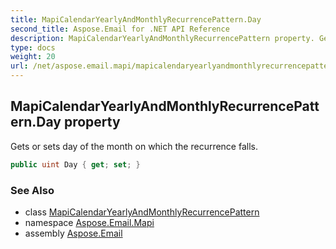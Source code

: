 ```yaml
---
title: MapiCalendarYearlyAndMonthlyRecurrencePattern.Day
second_title: Aspose.Email for .NET API Reference
description: MapiCalendarYearlyAndMonthlyRecurrencePattern property. Gets or sets day of the month on which the recurrence falls
type: docs
weight: 20
url: /net/aspose.email.mapi/mapicalendaryearlyandmonthlyrecurrencepattern/day/
---
```

## MapiCalendarYearlyAndMonthlyRecurrencePattern.Day property

Gets or sets day of the month on which the recurrence falls.

```csharp
public uint Day { get; set; }
```

### See Also

* class [MapiCalendarYearlyAndMonthlyRecurrencePattern](../)
* namespace [Aspose.Email.Mapi](../../mapicalendaryearlyandmonthlyrecurrencepattern/)
* assembly [Aspose.Email](../../../)


